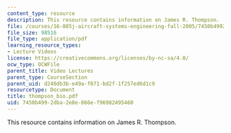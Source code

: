 ```yaml
---
content_type: resource
description: This resource contains information on James R. Thompson.
file: /courses/16-885j-aircraft-systems-engineering-fall-2005/7450b4992dba2e8e866ef96982495460_thompson_bio.pdf
file_size: 98516
file_type: application/pdf
learning_resource_types:
- Lecture Videos
license: https://creativecommons.org/licenses/by-nc-sa/4.0/
ocw_type: OCWFile
parent_title: Video Lectures
parent_type: CourseSection
parent_uid: d240db3b-e49a-f071-bd2f-1f257ed6d1c9
resourcetype: Document
title: thompson_bio.pdf
uid: 7450b499-2dba-2e8e-866e-f96982495460
---
```

This resource contains information on James R. Thompson.